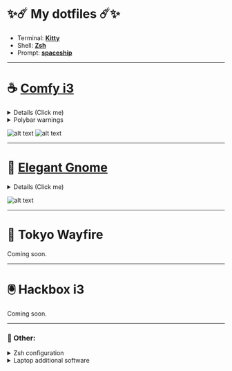 # ✨☄️ My dotfiles ☄️✨

- Terminal: [**Kitty**](https://github.com/TheAlphaCeph/dotfiles/blob/main/.config/kitty/kitty.conf)
- Shell: [**Zsh**](https://github.com/TheAlphaCeph/dotfiles/blob/main/.zshrc)
- Prompt: [**spaceship**](https://github.com/spaceship-prompt/spaceship-prompt)

***
# ☕ [Comfy i3](https://github.com/Zerodya/dotfiles/tree/main/1%20%7C%20Comfy%20i3)
<details>
  <summary>Details (Click me)</summary>
  
Color scheme: [**Catppuccin**](https://github.com/catppuccin/cattpuccin)
- WM: [**i3**](https://github.com/TheAlphaCeph/dotfiles/blob/main/.config/i3/config)
- Bar: [**Polybar**](https://github.com/TheAlphaCeph/dotfiles/tree/main/.config/polybar) (Forked from [polybar-themes's Forest](https://github.com/adi1090x/polybar-themes#forest))
- Launcher: [**Rofi**](https://github.com/TheAlphaCeph/dotfiles/blob/main/.config/rofi/config.rasi)
- Compositor: [**Picom**](https://github.com/TheAlphaCeph/dotfiles/blob/main/.config/picom/picom.conf)
- Notifications: [**Dunst**](https://github.com/TheAlphaCeph/dotfiles/blob/main/.config/dunst/dunstrc)

More Catppuccined things:
  - [Firefox/Librewolf](https://addons.mozilla.org/en-US/firefox/addon/catppuccin-dark-sky/)
  - [Sublime Text](https://github.com/catppuccin/sublime-text)
  - [Dark Reader](https://github.com/catppuccin/dark-reader)
  - [Spicetify for Spotify](https://github.com/catppuccin/spicetify)
  - [btop](https://github.com/catppuccin/btop)
  - [Mouse cursors](https://github.com/catppuccin/cursors)
</details>

<details>
  <summary>Polybar warnings</summary>
  
  **1.** If you're using a laptop, make sure to uncomment the second `modules-right` in `config.ini`.
  
  **2.** Download the dependencies for the `polywins` module and make the script executable:
  ```
  sudo pacman -S --needed wmctrl xprop slop
  chmod +x ~/.config/polybar/scripts/polywins.sh
  ```
  **3.** Download the dependencies for the `now-playing` module and make the script executable
  ```
  sudo pacman -S --needed python3 playerctl dbus-python
  chmod +x ~/.config/polybar/scripts/polybar-now-playing
  ```
  **4.** If you want support for japanese fonts (mainly because of japanese songs in `the now-playing` module) you should download this font:
  ```
  sudo pacman -S adobe-source-han-sans-jp-fonts
  ```
  **5.** Some modules will only work after specifying the right paths or devices, which are different from machine to machine. Make sure every module is working and if not, configure them in `modules.ini` and in `user_modules.ini`.
</details>

![alt text](https://github.com/Zerodya/dotfiles/blob/main/screenshots/i3_1.png?raw=true)
![alt text](https://github.com/Zerodya/dotfiles/blob/main/screenshots/i3_2.png?raw=true)

***
# 👔 [Elegant Gnome](https://github.com/Zerodya/dotfiles/tree/main/2%20%7C%20Elegant%20Gnome)

<details>
  <summary>Details (Click me)</summary>
  
- Shell Theme: **Adwaita** (Default)
- Legacy Applications Theme: [**adw-gtk3**](https://github.com/lassekongo83/adw-gtk3)

(Theme colors customized with [Gradience](https://github.com/GradienceTeam/Gradience). Here is my [**preset**](https://github.com/Zerodya/dotfiles/blob/main/2%20%7C%20Elegant%20Gnome/Sur-Dark.json))

- Icons: [**Colloid**](https://github.com/vinceliuice/Colloid-icon-theme)
- Bar: [**Dash to Panel**](https://github.com/TheAlphaCeph/dotfiles/blob/main/Gnome/dash-to-panel-config)
</details>

![alt text](https://github.com/Zerodya/dotfiles/blob/main/screenshots/Gnome_1.png?raw=true)

***
# 🌌 Tokyo Wayfire
Coming soon.

***
# 🖲️ Hackbox i3
Coming soon.

***
### 🚀 Other:
<details>
  <summary>Zsh configuration</summary>
  
Set `zsh` as the default terminal:
```
chsh -s $(which zsh)
```
Install `oh-my-zsh`:
```
sh -c "$(curl -fsSL https://raw.github.com/ohmyzsh/ohmyzsh/master/tools/install.sh)"
```
Install `spaceship` theme:
```
git clone https://github.com/spaceship-prompt/spaceship-prompt.git "$ZSH_CUSTOM/themes/spaceship-prompt" --depth=1
ln -s "$ZSH_CUSTOM/themes/spaceship-prompt/spaceship.zsh-theme" "$ZSH_CUSTOM/themes/spaceship.zsh-theme"
```
Get the plugins `zsh-autosuggestions`,`zsh-syntax-highlighting`:
```
git clone https://github.com/zsh-users/zsh-autosuggestions ${ZSH_CUSTOM:-~/.oh-my-zsh/custom}/plugins/zsh-autosuggestions
git clone https://github.com/zsh-users/zsh-syntax-highlighting.git ${ZSH_CUSTOM:-~/.oh-my-zsh/custom}/plugins/zsh-syntax-highlighting
```
Use my `zsh` config:
```
cp .zshrc ~/
```
</details>

<details>
  <summary>Laptop additional software</summary>
  
  Battery:
  ```
  sudo pacman -S tlp
  ```
  ```
  systemctl enable tlp.service
  systemctl mask systemd-rfkill.service
  systemctl mask systemd-rfkill.socket
  sudo tlp start
  ```
  Brightess:
  ```
  sudo pacman -S brightnessctl
  ```
  Screen lock:
  ```
  sudo pacman -S xss-lock i3lock
  ```
</details>

